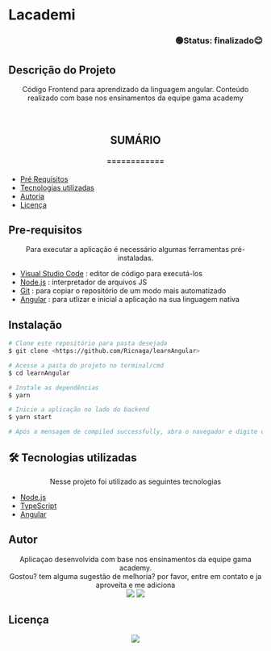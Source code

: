 # Lacademi
### <div align="right">🟢Status: finalizado😊 </div>

## Descrição do Projeto
<div align="center">Código Frontend para aprendizado da linguagem angular. Conteúdo realizado com base nos ensinamentos da equipe gama academy</div>
<br><br>

## <div align="center">SUMÁRIO</div>
#### <div align="center">============</div>
<!--ts-->
* [Pré Requisitos](#Pre-requisitos)
* [Tecnologias utilizadas](#tecnologias-utilizadas)
* [Autoria](#Autor)
* [Licença](#Licença)
<!--te-->

 ## Pre-requisitos
<div align="center"> Para executar a aplicação é necessário algumas ferramentas pré-instaladas.</div>

* [Visual Studio Code](https://code.visualstudio.com/) : editor de código para executá-los
* [Node.js](https://nodejs.org/en/) : interpretador de arquivos JS
* [Git](https://git-scm.com) : para copiar o repositório de um modo mais automatizado
* [Angular](https://angular.io/) : para utlizar e inicial a aplicação na sua linguagem nativa

## Instalação

```bash
# Clone este repositório para pasta desejada
$ git clone <https://github.com/Ricnaga/learnAngular>

# Acesse a pasta do projeto no terminal/cmd
$ cd learnAngular

# Instale as dependências
$ yarn

# Inicie a aplicação no lado do backend
$ yarn start

# Após a mensagem de compiled successfully, abra o navegador e digite o endereço <http://localhost:4200>
```

## 🛠 Tecnologias utilizadas
<div align="center"> Nesse projeto foi utilizado as seguintes tecnologias</div>

- [Node.js](https://nodejs.org/en/)
- [TypeScript](https://www.typescriptlang.org/)
- [Angular](https://angular.io/)

## Autor
<div align="center">Aplicaçao desenvolvida com base nos ensinamentos da equipe gama academy.<br>
Gostou? tem alguma sugestão de melhoria? por favor, entre em contato e ja aproveita e me adiciona
<div align="center">
<a href="https://www.linkedin.com/in/ricardo-nagatomy-56553254"><img src="https://img.shields.io/badge/-RicardoNaga-blue?style=flat-square&logo=Linkedin&logoColor=white"></a>
<a href="https://app.rocketseat.com.br/me/ricardo-nagatomy-08130"><img src="https://img.shields.io/badge/-Rocketseat-000?style=flat-square&logo=&logoColor=white"></a></div></div>


## Licença
<div align="center">
<a href="https://shields.io/github/license/Ricnaga/learnAngular">
<img src="https://shields.io/github/license/Ricnaga/learnAngular">
</a>
</div>
